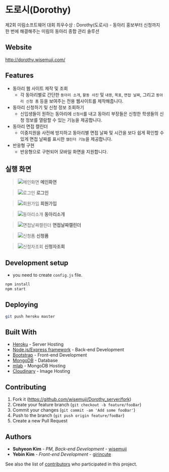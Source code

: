 # 도로시(Dorothy)

제2회 미림소프트웨어 대회 최우수상 : Dorothy(도로시) - 동아리 홍보부터 신청까지 한 번에 해결해주는 미림의 동아리 종합 관리 솔루션

## Website

http://dorothy.wisemuji.com/

## Features

* 동아리 웹 사이트 제작 및 조회
    * 각 동아리별로 간단한 `동아리 소개`, `활동 사진` 및 `내용`, `목표`, `면접 날짜`, 그리고 `동아리 신청 폼` 등을 보여주는 전용 웹사이트를 제작해줍니다.
* 동아리 신청하기 및 신청 정보 조회하기
    * 신입생들이 원하는 동아리에 `신청서`를 내고 동아리 부장들은 신청한 학생들의 신청 정보를 열람할 수 있는 기능을 제공합니다.
* 동아리 면접 캘린더
    * 이중지원을 사전에 방지하고 동아리별 면접 날짜 및 시간을 보다 쉽게 확인할 수 있게 면접 날짜를 표시한 `캘린더 기능`을 제공합니다.
* 반응형 구현
    * 반응형으로 구현되어 모바일 화면을 지원합니다.

## 실행 화면

> ![메인화면](https://user-images.githubusercontent.com/32327475/57597609-079acc00-758b-11e9-8e19-c1ec8c880a91.png)
**메인화면**

> ![로그인](https://user-images.githubusercontent.com/32327475/57597624-11bcca80-758b-11e9-8bf5-39b81f44f7c9.png)
**로그인**

> ![회원가입](https://user-images.githubusercontent.com/32327475/57597628-17b2ab80-758b-11e9-98ef-7437f05a6cfc.png)
**회원가입**

> ![동아리소개](https://user-images.githubusercontent.com/32327475/57661216-da9af780-7624-11e9-8e60-af999d873423.png)
**동아리소개**

> ![면접날짜캘린더](https://user-images.githubusercontent.com/32327475/57597640-2c8f3f00-758b-11e9-8965-5b7cd6ead0b0.png)
**면접날짜캘린더**

> ![신청폼](https://user-images.githubusercontent.com/32327475/57597657-403aa580-758b-11e9-9cda-7d62b291d7f3.png)
**신청폼**

> ![신청자조회](https://user-images.githubusercontent.com/32327475/57597651-39ac2e00-758b-11e9-80b1-c8633bff8dd7.png)
**신청자조회**


## Development setup

* you need to create `config.js` file.

```sh
npm install
npm start
```

## Deploying

```sh
git push heroku master
```

## Built With

* [Heroku](https://www.heroku.com/) - Server Hosting
* [Node.js/Express framework](https://expressjs.com/ko/) - Back-end Development
* [Bootstrap](https://getbootstrap.com/) - Front-end Development
* [MongoDB](https://www.mongodb.com/) - Database
* [mlab](https://mlab.com/) - MongoDB Hosting
* [Cloudinary](https://cloudinary.com/) - Image Hosting

## Contributing

1. Fork it (<https://github.com/wisemuji/Dorothy_server/fork>)
2. Create your feature branch (`git checkout -b feature/fooBar`)
3. Commit your changes (`git commit -am 'Add some fooBar'`)
4. Push to the branch (`git push origin feature/fooBar`)
5. Create a new Pull Request

## Authors

* **Suhyeon Kim** - *PM, Back-end Development* - [wisemuji](https://github.com/wisemuji)
* **Yebin Kim** - *Front-end Development* - [girincute](https://github.com/girincute)

See also the list of [contributors](https://github.com/wisemuji/Dorothy_server/contributors) who participated in this project.


